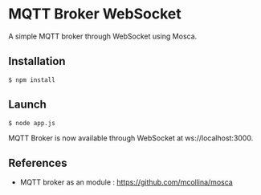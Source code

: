 # MQTT Broker WebSocket
A simple MQTT broker through WebSocket using Mosca.

## Installation

	$ npm install

## Launch

	$ node app.js

MQTT Broker is now available through WebSocket at ws://localhost:3000.

## References

* MQTT broker as an module : https://github.com/mcollina/mosca
